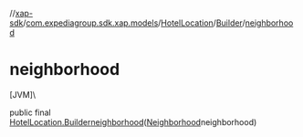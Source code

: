 //[xap-sdk](../../../../index.md)/[com.expediagroup.sdk.xap.models](../../index.md)/[HotelLocation](../index.md)/[Builder](index.md)/[neighborhood](neighborhood.md)

# neighborhood

[JVM]\

public final [HotelLocation.Builder](index.md)[neighborhood](neighborhood.md)([Neighborhood](../../-neighborhood/index.md)neighborhood)

